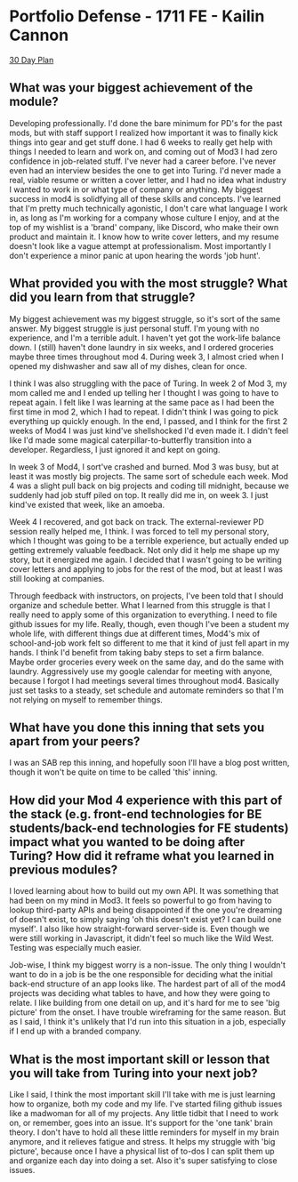 
# Portfolio Defense - 1711 FE - Kailin Cannon

[30 Day Plan]()

## What was your biggest achievement of the module?

Developing professionally. I'd done the bare minimum for PD's for the past mods, but with staff support I realized how important it was to finally kick things into gear and get stuff done. I had 6 weeks to really get help with things I needed to learn and work on, and coming out of Mod3 I had zero confidence in job-related stuff. I've never had a career before. I've never even had an interview besides the one to get into Turing. I'd never made a real, viable resume or written a cover letter, and I had no idea what industry I wanted to work in or what type of company or anything. My biggest success in mod4 is solidfying all of these skills and concepts. I've learned that I'm pretty much technically agonistic, I don't care what language I work in, as long as I'm working for a company whose culture I enjoy, and at the top of my wishlist is a 'brand' company, like Discord, who make their own product and maintain it. I know how to write cover letters, and my resume doesn't look like a vague attempt at professionalism. Most importantly I don't experience a minor panic at upon hearing the words 'job hunt'. 


## What provided you with the most struggle? What did you learn from that struggle?

My biggest achievement was my biggest struggle, so it's sort of the same answer. My biggest struggle is just personal stuff. I'm young with no experience, and I'm a terrible adult. I haven't yet got the work-life balance down. I (still) haven't done laundry in six weeks, and I ordered groceries maybe three times throughout mod 4. During week 3, I almost cried when I opened my dishwasher and saw all of my dishes, clean for once. 

I think I was also struggling with the pace of Turing. In week 2 of Mod 3, my mom called me and I ended up telling her I thought I was going to have to repeat again. I felt like I was learning at the same pace as I had been the first time in mod 2, which I had to repeat. I didn't think I was going to pick everything up quickly enough. In the end, I passed, and I think for the first 2 weeks of Mod4 I was just kind've shellshocked I'd even made it. I didn't feel like I'd made some magical caterpillar-to-butterfly transition into a developer. Regardless, I just ignored it and kept on going. 

In week 3 of Mod4, I sort've crashed and burned. Mod 3 was busy, but at least it was mostly big projects. The same sort of schedule each week. Mod 4 was a slight pull back on big projects and coding till midnight, because we suddenly had job stuff piled on top. It really did me in, on week 3. I just kind've existed that week, like an amoeba. 

Week 4 I recovered, and got back on track. The external-reviewer PD session really helped me, I think. I was forced to tell my personal story, which I thought was going to be a terrible experience, but actually ended up getting extremely valuable feedback. Not only did it help me shape up my story, but it energized me again. I decided that I wasn't going to be writing cover letters and applying to jobs for the rest of the mod, but at least I was still looking at companies. 

Through feedback with instructors, on projects, I've been told that I should organize and schedule better. What I learned from this struggle is that I really need to apply some of this organization to everything. I need to file github issues for my life. Really, though, even though I've been a student my whole life, with different things due at different times, Mod4's mix of school-and-job work felt so different to me that it kind of just fell apart in my hands. I think I'd benefit from taking baby steps to set a firm balance. Maybe order groceries every week on the same day, and do the same with laundry. Aggressively use my google calendar for meeting with anyone, because I forgot I had meetings several times throughout mod4. Basically just set tasks to a steady, set schedule and automate reminders so that I'm not relying on myself to remember things. 


## What have you done this inning that sets you apart from your peers?

I was an SAB rep this inning, and hopefully soon I'll have a blog post written, though it won't be quite on time to be called 'this' inning. 


## How did your Mod 4 experience with this part of the stack (e.g. front-end technologies for BE students/back-end technologies for FE students) impact what you wanted to be doing after Turing? How did it reframe what you learned in previous modules?

I loved learning about how to build out my own API. It was something that had been on my mind in Mod3. It feels so powerful to go from having to lookup third-party APIs and being disappointed if the one you're dreaming of doesn't exist, to simply saying 'oh this doesn't exist yet? I can build one myself'. I also like how straight-forward server-side is. Even though we were still working in Javascript, it didn't feel so much like the Wild West. Testing was especially much easier.

Job-wise, I think my biggest worry is a non-issue. The only thing I wouldn't want to do in a job is be the one responsible for deciding what the initial back-end structure of an app looks like. The hardest part of all of the mod4 projects was deciding what tables to have, and how they were going to relate. I like building from one detail on up, and it's hard for me to see 'big picture' from the onset. I have trouble wireframing for the same reason. But as I said, I think it's unlikely that I'd run into this situation in a job, especially if I end up with a branded company. 

## What is the most important skill or lesson that you will take from Turing into your next job?

Like I said, I think the most important skill I'll take with me is just learning how to organize, both my code and my life. I've started filing github issues like a madwoman for all of my projects. Any little tidbit that I need to work on, or remember, goes into an issue. It's support for the 'one tank' brain theory. I don't have to hold all these little reminders for myself in my brain anymore, and it relieves fatigue and stress. It helps my struggle with 'big picture', because once I have a physical list of to-dos I can split them up and organize each day into doing a set. Also it's super satisfying to close issues.  
